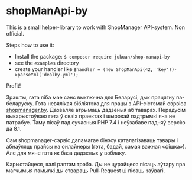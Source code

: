 # shopManApi-by

This is a small helper-library to work with ShopManager API-system. Non official.

Steps how to use it:
* Install the package: `$ composer require jukuan/shop-manapi-by`
* see the `examples` directory
* create your handler like `$handler = (new ShopManApi(42, 'key'))->parseYml('dealby.yml');`

Profit!

Зрэшты, гэта ліба мае сэнс выключна для Беларусі, дык працягну па-беларуску. 
Гэта невялікая бібліятэка для працы з API-сістэмай сэрвіса [shopmanager.by](https://shopmanager.by). Дазваляе атрымаць дадзеныя аб таварах.
Перадусім выкарыстоўваю гэта ў сваіх праектах і шырокай падтрымкі яна не патрабуе. Таму пісаў пад сучасныя PHP 7.4 і неўзабаве падняў версію да 8.1.

Сам shopmanager-сэрвіс дапамагае бінэсу каталагізаваць тавары і абнаўляць прайсы на онлайнеры (гэта, бадай, самая важная «фішка»). 
Але для мяне гэта як база дадзеных у воблаку.  

Карыстайцеся, калі раптам трэба. Ды не цурайцеся пісаць аўтару пра магчымыя памылкі ды ствараць Pull-Request ці пісаць заўвагі.
